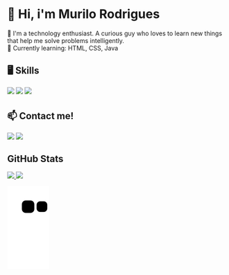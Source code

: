 <h1>👋 Hi, i'm Murilo Rodrigues</h1>
<p>
👀 I'm a technology enthusiast. A curious guy who loves to learn new things that help me solve problems intelligently. <br>
🌱 Currently learning: HTML, CSS, Java
</p>

<h2>🖥 Skills</h2>
<div style="display: inline_block">
  <img src="https://img.shields.io/badge/javascript-%23323330.svg?style=for-the-badge&logo=javascript&logoColor=%23F7DF1E" style="margin-bottom: 4px;" height="30px">
  <img src="https://img.shields.io/badge/html5-%23E34F26.svg?style=for-the-badge&logo=html5&logoColor=white" style="margin-bottom: 4px;" height="30px">
<img src="https://img.shields.io/badge/css3-%231572B6.svg?style=for-the-badge&logo=css3&logoColor=white" style="margin-bottom: 4px;" height="30px">
</div>

<h2>📫 Contact me!</h2>
<div>
  <a href = "mailto:murilo.rgalvao23@gmail.com"><img src="https://img.shields.io/badge/-Gmail-%23333?style=for-the-badge&logo=gmail&logoColor=white" target="_blank"></a>
  <a href="https://www.linkedin.com/in/murilorgalvao/" target="_blank"><img src="https://img.shields.io/badge/-LinkedIn-%230077B5?style=for-the-badge&logo=linkedin&logoColor=white" target="_blank"></a> 
</div>

<h2>GitHub Stats</h2>
<div>
  <a href="https://github.com/murilorgalvao">
  <img height="180em" src="https://github-readme-stats.vercel.app/api?username=murilorgalvao&show_icons=true&theme=radical"/>
  <img height="180em" src="https://github-readme-stats.vercel.app/api/top-langs/?username=murilorgalvao&hide=typescript&langs_count=7&theme=radical&layout=compact"/>
</div>
  
<div>
  
  ![Snake animation](https://github.com/murilorgalvao/murilorgalvao/blob/output/github-contribution-grid-snake.svg)
  
</div>
